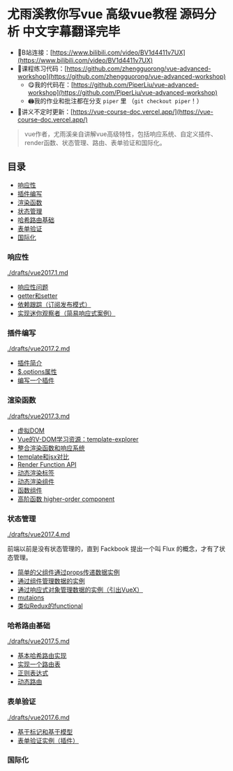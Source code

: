 # 尤雨溪教你写vue 高级vue教程 源码分析 中文字幕翻译完毕

- 🔗B站连接：[https://www.bilibili.com/video/BV1d4411v7UX](https://www.bilibili.com/video/BV1d4411v7UX)
- 🔗课程练习代码：[https://github.com/zhengguorong/vue-advanced-workshop](https://github.com/zhengguorong/vue-advanced-workshop)
  - 😋我的代码在：[https://github.com/PiperLiu/vue-advanced-workshop](https://github.com/PiperLiu/vue-advanced-workshop)
  - 🖨我的作业和批注都在分支 `piper` 里 （`git checkout piper`！）
- 🔗讲义不定时更新：[https://vue-course-doc.vercel.app/](https://vue-course-doc.vercel.app/)

> vue作者，尤雨溪亲自讲解vue高级特性，包括响应系统、自定义插件、render函数、状态管理、路由、表单验证和国际化。

## 目录

<!-- @import "[TOC]" {cmd="toc" depthFrom=3 depthTo=6 orderedList=false} -->

<!-- code_chunk_output -->

- [响应性](#响应性)
- [插件编写](#插件编写)
- [渲染函数](#渲染函数)
- [状态管理](#状态管理)
- [哈希路由基础](#哈希路由基础)
- [表单验证](#表单验证)
- [国际化](#国际化)

<!-- /code_chunk_output -->

### 响应性
[./drafts/vue2017.1.md](./drafts/vue2017.1.md)

- [响应性问题](./drafts/vue2017.1.md#响应性问题)
- [getter和setter](./drafts/vue2017.1.md#getter和setter)
- [依赖跟踪（订阅发布模式）](./drafts/vue2017.1.md#依赖跟踪订阅发布模式)
- [实现迷你观察者（简易响应式案例）](./drafts/vue2017.1.md#实现迷你观察者简易响应式案例)

### 插件编写
[./drafts/vue2017.2.md](./drafts/vue2017.2.md)

- [插件简介](./drafts/vue2017.2.md#插件简介)
- [$.options属性](./drafts/vue2017.2.md#options属性)
- [编写一个插件](./drafts/vue2017.2.md#编写一个插件)

### 渲染函数
[./drafts/vue2017.3.md](./drafts/vue2017.3.md)

- [虚拟DOM](./drafts/vue2017.3.md#虚拟dom)
- [Vue的V-DOM学习资源：template-explorer](./drafts/vue2017.3.md#vue的v-dom学习资源template-explorer)
- [整合渲染函数和响应系统](./drafts/vue2017.3.md#整合渲染函数和响应系统)
- [template和jsx对比](./drafts/vue2017.3.md#template和jsx对比)
- [Render Function API](./drafts/vue2017.3.md#render-function-api)
- [动态渲染标签](./drafts/vue2017.3.md#动态渲染标签)
- [动态渲染组件](./drafts/vue2017.3.md#动态渲染组件)
- [函数组件](./drafts/vue2017.3.md#函数组件)
- [高阶函数 higher-order component](./drafts/vue2017.3.md#高阶函数-higher-order-component)

### 状态管理
[./drafts/vue2017.4.md](./drafts/vue2017.4.md)

前端以前是没有状态管理的，直到 Fackbook 提出一个叫 Flux 的概念，才有了状态管理。

- [简单的父组件通过props传递数据实例](./drafts/vue2017.4.md#简单的父组件通过props传递数据实例)
- [通过组件管理数据的实例](./drafts/vue2017.4.md#通过组件管理数据的实例)
- [通过响应式对象管理数据的实例（引出VueX）](./drafts/vue2017.4.md#通过响应式对象管理数据的实例引出vuex)
- [mutaions](./drafts/vue2017.4.md#mutaions)
- [类似Redux的functional](./drafts/vue2017.4.md#类似redux的functional)

### 哈希路由基础
[./drafts/vue2017.5.md](./drafts/vue2017.5.md)

- [基本哈希路由实现](./drafts/vue2017.5.md#基本哈希路由实现)
- [实现一个路由表](./drafts/vue2017.5.md#实现一个路由表)
- [正则表达式](./drafts/vue2017.5.md#正则表达式)
- [动态路由](./drafts/vue2017.5.md#动态路由)

### 表单验证
[./drafts/vue2017.6.md](./drafts/vue2017.6.md)

- [基于标记和基于模型](./drafts/vue2017.6.md#基于标记和基于模型)
- [表单验证实例（插件）](./drafts/vue2017.6.md#表单验证实例插件)

### 国际化
